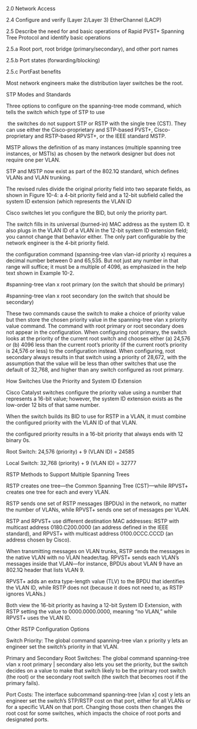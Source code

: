 2.0 Network Access

2.4 Configure and verify (Layer 2/Layer 3) EtherChannel (LACP)

2.5 Describe the need for and basic operations of Rapid PVST+ Spanning Tree Protocol and identify basic operations

2.5.a Root port, root bridge (primary/secondary), and other port names

2.5.b Port states (forwarding/blocking)

2.5.c PortFast benefits

Most network engineers make the distribution layer switches be the root.

STP Modes and Standards

Three options to configure on the spanning-tree mode command, which tells the switch which type of STP to use

 the switches do not support STP or RSTP with the single tree (CST). They can use either the Cisco-proprietary and STP-based PVST+, Cisco-proprietary and RSTP-based RPVST+, or the IEEE standard MSTP.


MSTP allows the definition of as many instances (multiple spanning tree instances, or MSTIs) as chosen by the network designer but does not require one per VLAN.


STP and MSTP now exist as part of the 802.1Q standard, which defines VLANs and VLAN trunking.

The revised rules divide the original priority field into two separate fields, as shown in Figure 10-4: a 4-bit priority field and a 12-bit subfield called the system ID extension (which represents the VLAN ID


Cisco switches let you configure the BID, but only the priority part.

The switch fills in its universal (burned-in) MAC address as the system ID. It also plugs in the VLAN ID of a VLAN in the 12-bit system ID extension field; you cannot change that behavior either. The only part configurable by the network engineer is the 4-bit priority field.

the configuration command (spanning-tree vlan vlan-id priority x) requires a decimal number between 0 and 65,535. But not just any number in that range will suffice; it must be a multiple of 4096, as emphasized in the help text shown in Example 10-2.


#spanning-tree vlan x root primary (on the switch that should be primary)

#spanning-tree vlan x root secondary (on the switch that should be secondary)

These two commands cause the switch to make a choice of priority value but then store the chosen priority value in the spanning-tree vlan x priority value command. The command with root primary or root secondary does not appear in the configuration. When configuring root primary, the switch looks at the priority of the current root switch and chooses either (a) 24,576 or (b) 4096 less than the current root’s priority (if the current root’s priority is 24,576 or less) to the configuration instead. When configuring, root secondary always results in that switch using a priority of 28,672, with the assumption that the value will be less than other switches that use the default of 32,768, and higher than any switch configured as root primary.

How Switches Use the Priority and System ID Extension

Cisco Catalyst switches configure the priority value using a number that represents a 16-bit value; however, the system ID extension exists as the low-order 12 bits of that same number.

When the switch builds its BID to use for RSTP in a VLAN, it must combine the configured priority with the VLAN ID of that VLAN.

the configured priority results in a 16-bit priority that always ends with 12 binary 0s.


Root Switch: 24,576 (priority) + 9 (VLAN ID) = 24585

Local Switch: 32,768 (priority) + 9 (VLAN ID) = 32777


RSTP Methods to Support Multiple Spanning Trees

RSTP creates one tree—the Common Spanning Tree (CST)—while RPVST+ creates one tree for each and every VLAN.

RSTP sends one set of RSTP messages (BPDUs) in the network, no matter the number of VLANs, while RPVST+ sends one set of messages per VLAN.

RSTP and RPVST+ use different destination MAC addresses: RSTP with multicast address 0180.C200.0000 (an address defined in the IEEE standard), and RPVST+ with multicast address 0100.0CCC.CCCD (an address chosen by Cisco).

When transmitting messages on VLAN trunks, RSTP sends the messages in the native VLAN with no VLAN header/tag. RPVST+ sends each VLAN’s messages inside that VLAN—for instance, BPDUs about VLAN 9 have an 802.1Q header that lists VLAN 9.

RPVST+ adds an extra type-length value (TLV) to the BPDU that identifies the VLAN ID, while RSTP does not (because it does not need to, as RSTP ignores VLANs.)

Both view the 16-bit priority as having a 12-bit System ID Extension, with RSTP setting the value to 0000.0000.0000, meaning “no VLAN,” while RPVST+ uses the VLAN ID.

Other RSTP Configuration Options

Switch Priority: The global command spanning-tree vlan x priority y lets an engineer set the switch’s priority in that VLAN.

Primary and Secondary Root Switches: The global command spanning-tree vlan x root primary | secondary also lets you set the priority, but the switch decides on a value to make that switch likely to be the primary root switch (the root) or the secondary root switch (the switch that becomes root if the primary fails).

Port Costs: The interface subcommand spanning-tree [vlan x] cost y lets an engineer set the switch’s STP/RSTP cost on that port, either for all VLANs or for a specific VLAN on that port. Changing those costs then changes the root cost for some switches, which impacts the choice of root ports and designated ports.

